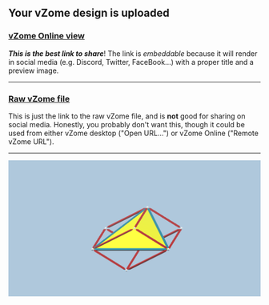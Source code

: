 ## Your vZome design is uploaded

### [vZome Online view][embed]

***This is the best link to share***!  The link is *embeddable* because it will render in social media (e.g. Discord, Twitter, FaceBook...) with a proper title and a preview image.

---

### [Raw vZome file][raw]

This is just the link to the raw vZome file, and is **not** good for
sharing on social media.
Honestly, you probably don't want this, though it could be used from either
vZome desktop ("Open URL...") or vZome Online ("Remote vZome URL").

---

![Image](<biased-slant-cube-JH1.png>)


[embed]: <https://vzome.com/app/embed.py?url=https://raw.githubusercontent.com/ThynStyx/vzome-sharing/main/2021/08/30/21-00-45-biased-slant-cube-JH1/biased-slant-cube-JH1.vZome>
[raw]: <https://raw.githubusercontent.com/ThynStyx/vzome-sharing/main/2021/08/30/21-00-45-biased-slant-cube-JH1/biased-slant-cube-JH1.vZome>
